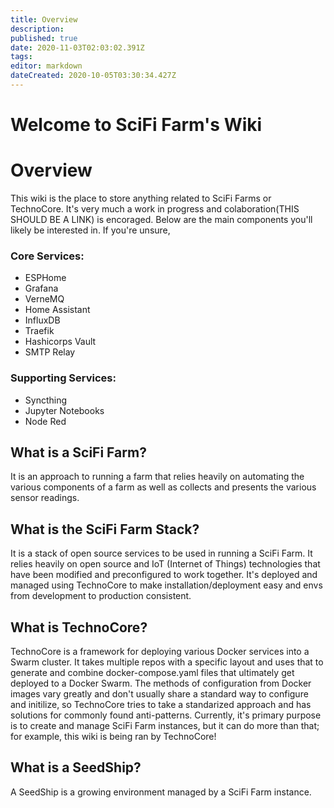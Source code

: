 ```yaml
---
title: Overview
description: 
published: true
date: 2020-11-03T02:03:02.391Z
tags: 
editor: markdown
dateCreated: 2020-10-05T03:30:34.427Z
---
```


# Welcome to SciFi Farm's Wiki

# Overview
This wiki is the place to store anything related to SciFi Farms or TechnoCore. It's very much a work in progress and colaboration(THIS SHOULD BE A LINK) is encoraged. Below are the main components you'll likely be interested in. If you're unsure, 

### Core Services:
- ESPHome
- Grafana
- VerneMQ
- Home Assistant
- InfluxDB
- Traefik 
- Hashicorps Vault
- SMTP Relay

### Supporting Services:
- Syncthing
- Jupyter Notebooks
- Node Red


## What is a SciFi Farm? 
It is an approach to running a farm that relies heavily on automating the various components of a farm as well as collects and presents the various sensor readings. 

## What is the SciFi Farm Stack? 
It is a stack of open source services to be used in running a SciFi Farm. It relies heavily on open source and IoT (Internet of Things) technologies that have been modified and preconfigured to work together. It's deployed and managed using TechnoCore to make installation/deployment easy and envs from development to production consistent. 


## What is TechnoCore?
TechnoCore is a framework for deploying various Docker services into a Swarm cluster. It takes multiple repos with a specific layout and uses that to generate and combine docker-compose.yaml files that ultimately get deployed to a Docker Swarm. The methods of configuration from Docker images vary greatly and don't usually share a standard way to configure and initilize, so TechnoCore tries to take a standarized approach and has solutions for commonly found anti-patterns. Currently, it's primary purpose is to create and manage SciFi Farm instances, but it can do more than that; for example, this wiki is being ran by TechnoCore!


## What is a SeedShip?
A SeedShip is a growing environment managed by a SciFi Farm instance.  

